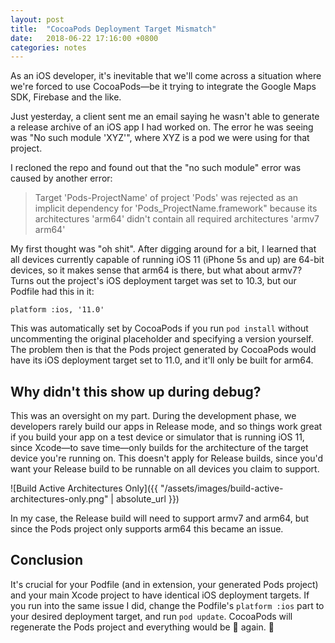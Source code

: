 ```yaml
---
layout: post
title:  "CocoaPods Deployment Target Mismatch"
date:   2018-06-22 17:16:00 +0800
categories: notes
---
```


As an iOS developer, it's inevitable that we'll come across a situation where we're forced to use CocoaPods—be it trying to integrate the Google Maps SDK, Firebase and the like.

Just yesterday, a client sent me an email saying he wasn't able to generate a release archive of an iOS app I had worked on. The error he was seeing was "No such module 'XYZ'", where XYZ is a pod we were using for that project.

I recloned the repo and found out that the "no such module" error was caused by another error:

> Target 'Pods-ProjectName' of project 'Pods' was rejected as an implicit dependency for 'Pods_ProjectName.framework" because its architectures 'arm64' didn't contain all required architectures 'armv7 arm64'

My first thought was "oh shit". After digging around for a bit, I learned that all devices currently capable of running iOS 11 (iPhone 5s and up) are 64-bit devices, so it makes sense that arm64 is there, but what about armv7? Turns out the project's iOS deployment target was set to 10.3, but our Podfile had this in it:

```
platform :ios, '11.0'
```

This was automatically set by CocoaPods if you run `pod install` without uncommenting the original placeholder and specifying a version yourself. The problem then is that the Pods project generated by CocoaPods would have its iOS deployment target set to 11.0, and it'll only be built for arm64.

## Why didn't this show up during debug?

This was an oversight on my part. During the development phase, we developers rarely build our apps in Release mode, and so things work great if you build your app on a test device or simulator that is running iOS 11, since Xcode—to save time—only builds for the architecture of the target device you're running on. This doesn't apply for Release builds, since you'd want your Release build to be runnable on all devices you claim to support.

![Build Active Architectures Only]({{ "/assets/images/build-active-architectures-only.png" | absolute_url }})

In my case, the Release build will need to support armv7 and arm64, but since the Pods project only supports arm64 this became an issue.

## Conclusion

It's crucial for your Podfile (and in extension, your generated Pods project) and your main Xcode project to have identical iOS deployment targets. If you run into the same issue I did, change the Podfile's `platform :ios` part to your desired deployment target, and run `pod update`. CocoaPods will regenerate the Pods project and everything would be 💯 again. 🎉